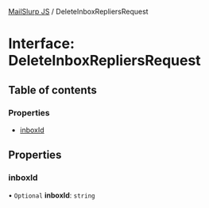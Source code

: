 [MailSlurp JS](../README.md) / DeleteInboxRepliersRequest

# Interface: DeleteInboxRepliersRequest

## Table of contents

### Properties

- [inboxId](DeleteInboxRepliersRequest.md#inboxid)

## Properties

### inboxId

• `Optional` **inboxId**: `string`

